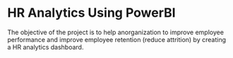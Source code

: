 # HR Analytics Using PowerBI
The objective of the project is to help anorganization to improve employee performance and improve employee retention (reduce attrition) by creating a HR analytics dashboard.
